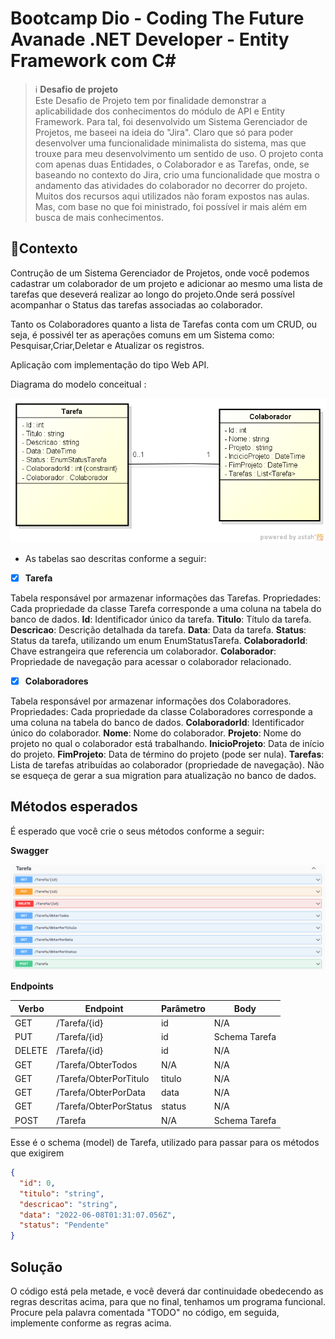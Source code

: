 # Bootcamp Dio - Coding The Future Avanade .NET Developer - Entity Framework com C#

> ℹ️ **Desafio de projeto**
> <br>
Este Desafio de Projeto tem por finalidade demonstrar a aplicabilidade dos conhecimentos do módulo de API e Entity Framework. Para tal, foi desenvolvido um Sistema Gerenciador de Projetos, me baseei na ideia do "Jira". Claro que só para poder desenvolver uma funcionalidade minimalista do sistema, mas que trouxe para meu desenvolvimento um sentido de uso. 
> O projeto conta com apenas duas Entidades, o Colaborador e as Tarefas, onde, se baseando no contexto do Jira, crio uma funcionalidade que mostra o andamento das atividades do colaborador no decorrer do projeto.
> Muitos dos recursos aqui utilizados não foram expostos nas aulas. Mas, com base no que foi ministrado, foi possível ir mais além em busca de mais conhecimentos.

## 🎯Contexto
Contrução de um Sistema Gerenciador de Projetos, onde você podemos cadastrar um colaborador de um projeto e adicionar ao mesmo uma lista de tarefas que deseverá realizar ao longo do projeto.Onde será possível acompanhar o Status das tarefas associadas ao colaborador.

Tanto os Colaboradores quanto a lista de Tarefas conta com um CRUD, ou seja, é possivél ter as aperações comuns em um Sistema como: Pesquisar,Criar,Deletar e Atualizar os registros.

Aplicação com implementação do tipo Web API.

Diagrama do modelo conceitual :

![Diagrama do modelo Conceitual](https://github.com/AdrianoProfileAdsCloud/Bootcamp-Dio-Coding-The-Future-Avanade-DotNet-Developer-Entity-Framework-com-C-Sharp/blob/main/Imagens/Diagrama%20do%20modelo%20conceitual%20.png)

* As tabelas sao descritas conforme a seguir:

- [X] **Tarefa**

Tabela responsável por armazenar informações das Tarefas.
Propriedades: Cada propriedade da classe Tarefa corresponde a uma coluna na tabela do banco de dados.
**Id**: Identificador único da tarefa.
**Titulo**: Título da tarefa.
**Descricao**: Descrição detalhada da tarefa.
**Data**: Data da tarefa.
**Status**: Status da tarefa, utilizando um enum EnumStatusTarefa.
**ColaboradorId**: Chave estrangeira que referencia um colaborador.
**Colaborador**: Propriedade de navegação para acessar o colaborador relacionado.

- [X] **Colaboradores**

Tabela responsável por armazenar informações dos Colaboradores.
Propriedades: Cada propriedade da classe Colaboradores corresponde a uma coluna na tabela do banco de dados.
**ColaboradorId**: Identificador único do colaborador.
**Nome**: Nome do colaborador.
**Projeto**: Nome do projeto no qual o colaborador está trabalhando.
**InicioProjeto**: Data de início do projeto.
**FimProjeto**: Data de término do projeto (pode ser nula).
**Tarefas**: Lista de tarefas atribuídas ao colaborador (propriedade de navegação).
Não se esqueça de gerar a sua migration para atualização no banco de dados.

## Métodos esperados
É esperado que você crie o seus métodos conforme a seguir:


**Swagger**


![Métodos Swagger](swagger.png)


**Endpoints**


| Verbo  | Endpoint                | Parâmetro | Body          |
|--------|-------------------------|-----------|---------------|
| GET    | /Tarefa/{id}            | id        | N/A           |
| PUT    | /Tarefa/{id}            | id        | Schema Tarefa |
| DELETE | /Tarefa/{id}            | id        | N/A           |
| GET    | /Tarefa/ObterTodos      | N/A       | N/A           |
| GET    | /Tarefa/ObterPorTitulo  | titulo    | N/A           |
| GET    | /Tarefa/ObterPorData    | data      | N/A           |
| GET    | /Tarefa/ObterPorStatus  | status    | N/A           |
| POST   | /Tarefa                 | N/A       | Schema Tarefa |

Esse é o schema (model) de Tarefa, utilizado para passar para os métodos que exigirem

```json
{
  "id": 0,
  "titulo": "string",
  "descricao": "string",
  "data": "2022-06-08T01:31:07.056Z",
  "status": "Pendente"
}
```


## Solução
O código está pela metade, e você deverá dar continuidade obedecendo as regras descritas acima, para que no final, tenhamos um programa funcional. Procure pela palavra comentada "TODO" no código, em seguida, implemente conforme as regras acima.
